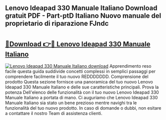 ## Lenovo Ideapad 330 Manuale Italiano Download gratuit PDF - Part-ptD Italiano Nuovo manuale del proprietario di riparazione FJndc

# <h2><a href="http://dfbjl8.blite.top/?on=Lenovo+Ideapad+330+Manuale+Italiano">🔗Download 👉🔴 Lenovo Ideapad 330 Manuale Italiano</a></h2>

[![Lenovo Ideapad 330 Manuale Italiano download](https://i.imgur.com/lujVjoI.png)](http://dfbjl8.blite.top/?on=Lenovo+Ideapad+330+Manuale+Italiano)
Apprendimento reso facile questa guida suddivide concetti complessi in semplici passaggi per comprendere facilmente il tuo nuovo REDDDDDDD. Comprensione del prodotto Questa sezione fornisce una panoramica del tuo nuovo Lenovo Ideapad 330 Manuale Italiano e delle sue caratteristiche principali. Prova la potenza Dell'elenco delle funzionalità con il tuo nuovo Lenovo Ideapad 330 Manuale Italiano a portata di mano. Ci auguriamo che Lenovo Ideapad 330 Manuale Italiano sia stato un bene prezioso mentre navighi tra le funzionalità del tuo nuovo prodotto. In caso di domande o dubbi, non esitare a contattare il nostro Team di assistenza clienti.
